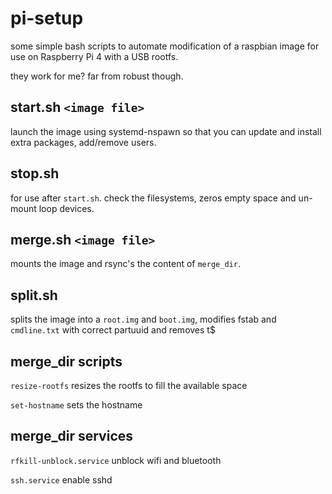 # pi-setup
some simple bash scripts to automate modification of a raspbian image for use on Raspberry Pi 4 with a USB rootfs.

they work for me? far from robust though. 

## start&#46;sh `<image file>`
launch the image using systemd-nspawn so that you can update and install extra packages, add/remove users.
## stop&#46;sh
for use after `start.sh`. check the filesystems, zeros empty space and un-mount loop devices.
## merge&#46;sh `<image file>`
mounts the image and rsync's the content of `merge_dir`.
## split&#46;sh
splits the image into a `root.img` and `boot.img`, modifies fstab and `cmdline.txt` with correct partuuid and removes t$
## merge_dir scripts
`resize-rootfs` resizes the rootfs to fill the available space

`set-hostname` sets the hostname
## merge_dir services
`rfkill-unblock.service` unblock wifi and bluetooth

`ssh.service` enable sshd

